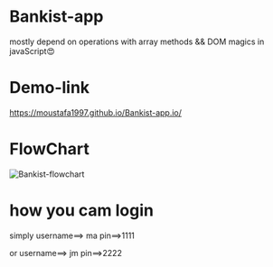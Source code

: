 # Bankist-app

mostly depend on operations with array methods && DOM magics  in javaScript😍

# Demo-link

https://moustafa1997.github.io/Bankist-app.io/

# FlowChart

 ![Bankist-flowchart](https://github.com/Moustafa1997/Bankist-app.io/assets/96114396/d45fd929-52f1-463d-a843-41dcd9f974e6)



# how you cam login
simply
username==> ma
pin==>1111

or
username==> jm
pin==>2222



 
